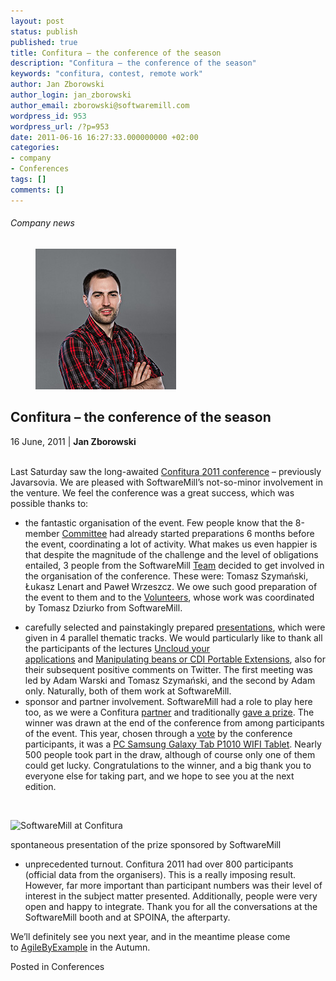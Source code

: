 ```yaml
---
layout: post
status: publish
published: true
title: Confitura – the conference of the season
description: "Confitura – the conference of the season"
keywords: "confitura, contest, remote work"
author: Jan Zborowski
author_login: jan_zborowski
author_email: zborowski@softwaremill.com
wordpress_id: 953
wordpress_url: /?p=953
date: 2011-06-16 16:27:33.000000000 +02:00
categories:
- company
- Conferences
tags: []
comments: []
---
```


<h6>Company news</h6>
<div class="post-header clearfix">
<figure><div class="image"><img src="/img/members/zborowski.jpg" alt="Jan Zborowski"></div></figure><div class="title">
<h2 class="font-dark-blue font-normal">Confitura – the conference of the season</h2>16 June, 2011 | <b>Jan Zborowski</b><br><br>
</div>
</div>
<div class="post-rows"><div class="text">
<p id="Postyarchiwalne-Confitura–theconferenceoftheseason">Last Saturday saw the long-awaited <a title="Confitura.pl" href="http://confitura.pl/" rel="nofollow">Confitura 2011 conference</a> – previously Javarsovia. We are pleased with SoftwareMill’s not-so-minor involvement in the venture. We feel the conference was a great success, which was possible thanks to:</p>
<ul>
<li>
<p>the fantastic organisation of the event. Few people know that the 8-member <a title="Confitura 2011 Committee" href="http://confitura.pl/kapitula" rel="nofollow">Committee</a> had already started preparations 6 months before the event, coordinating a lot of activity. What makes us even happier is that despite the magnitude of the challenge and the level of obligations entailed, 3 people from the SoftwareMill <a title="SoftwareMill Team" href="http://softwaremill.pl/zespol.html" rel="nofollow">Team</a> decided to get involved in the organisation of the conference. These were: Tomasz Szymański, Łukasz Lenart and Paweł Wrzeszcz. We owe such good preparation of the event to them and to the <a title="Confitura 2011 Volunteers" href="http://confitura.pl/view/9" rel="nofollow">Volunteers</a>, whose work was coordinated by Tomasz Dziurko from SoftwareMill.</p>
</li>
<li>carefully selected and painstakingly prepared <a title="Confitura 2011 presentations" href="http://confitura.pl/presentations" rel="nofollow">presentations</a>, which were given in 4 parallel thematic tracks. We would particularly like to thank all the participants of the lectures <a title="go to presentation" href="http://t.co/nCDan5R" rel="nofollow">Uncloud your applications</a> and <a title="go to presentation" href="http://slidesha.re/lvx3hh" rel="nofollow">Manipulating beans or CDI Portable Extensions</a>, also for their subsequent positive comments on Twitter. The first meeting was led by Adam Warski and Tomasz Szymański, and the second by Adam only. Naturally, both of them work at SoftwareMill.</li>
<li>sponsor and partner involvement. SoftwareMill had a role to play here too, as we were a Confitura <a title="SoftwareMill a Confitury 2011 partner!" href="http://softwaremill.pl/blog/?p=490" rel="nofollow">partner</a> and traditionally <a title="At Confitura 2011, SoftwareMill will give..." href="http://softwaremill.pl/blog/?p=519" rel="nofollow">gave a prize</a>. The winner was drawn at the end of the conference from among participants of the event. This year, chosen through a <a title="Confitura 2011 competition - Choose your prize" href="http://softwaremill.pl/blog/?p=501" rel="nofollow">vote</a> by the conference participants, it was a <a href="http://www.samsung.com/pl/consumer/mobile-phone/mobile-phones/smartphone/GT-P1010CWAXEO/index.idx?pagetype=prd_detail" rel="nofollow">PC Samsung Galaxy Tab P1010 WIFI Tablet</a>. Nearly 500 people took part in the draw, although of course only one of them could get lucky. Congratulations to the winner, and a big thank you to everyone else for taking part, and we hope to see you at the next edition.</li>
</ul>
<p> </p>
<p><img title="SoftwareMill at Confitura" alt="SoftwareMill at Confitura" src="https://kiwi.softwaremill.com/download/attachments/24412402/image2013-7-1%2012%3A53%3A17.png?version=1&amp;modificationDate=1372762358466&amp;api=v2" width="304" height="204" data-image-src="/download/attachments/24412402/image2013-7-1%2012%3A53%3A17.png?version=1&amp;modificationDate=1372762358466&amp;api=v2"> </p>
<p>spontaneous presentation of the prize sponsored by SoftwareMill</p>
<ul>
<li>unprecedented turnout. Confitura 2011 had over 800 participants (official data from the organisers). This is a really imposing result. However, far more important than participant numbers was their level of interest in the subject matter presented. Additionally, people were very open and happy to integrate. Thank you for all the conversations at the SoftwareMill booth and at SPOINA, the afterparty.</li>
</ul>
<p>We’ll definitely see you next year, and in the meantime please come to <a title="AgileByExample.com" href="http://agilebyexample.com/" rel="nofollow">AgileByExample</a> in the Autumn.</p>
</div></div>
<div class="post-footer">Posted in Conferences</div>
